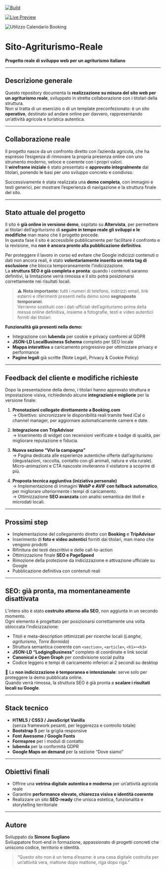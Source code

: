 [![Build](https://img.shields.io/badge/Versione-Dev%20Preview-blue)](#Stato-attuale-del-progetto)

[![Live Preview](https://img.shields.io/badge/Live%20Preview-Demo%20Online-yellow)](http://agriturismolabertorella.altervista.org)

![Utilizzo Calendario Booking](https://img.shields.io/badge/Utilizzo%20Calendario-Booking-green?style=for-the-badge)



# Sito-Agriturismo-Reale  
**Progetto reale di sviluppo web per un agriturismo italiano**

---

## Descrizione generale

Questo repository documenta la **realizzazione su misura del sito web per un agriturismo reale**, sviluppato in stretta collaborazione con i titolari della struttura.  
Non si tratta di un esercizio o di un template preconfezionato: è un sito **operativo**, destinato ad andare online per davvero, rappresentando un’attività agricola e turistica autentica.

---

## Collaborazione reale

Il progetto nasce da un confronto diretto con l’azienda agricola, che ha espresso l’esigenza di rinnovare la propria presenza online con uno strumento moderno, veloce e coerente con i propri valori.  
Il **wireframe iniziale** è stato presentato e **approvato integralmente** dai titolari, ponendo le basi per uno sviluppo concreto e condiviso.

Successivamente è stata realizzata una **demo completa**, con immagini e testi generici, per mostrare l’esperienza di navigazione e la struttura finale del sito.

---

## Stato attuale del progetto

Il sito è **già online in versione demo**, ospitato su **Altervista**, per permettere ai titolari dell’agriturismo di **seguire in tempo reale gli sviluppi e le modifiche** man mano che il progetto procede.  
In questa fase il sito è accessibile pubblicamente per facilitare il confronto e la revisione, ma **non è ancora pronto alla pubblicazione definitiva**.

Per proteggere il lavoro in corso ed evitare che Google indicizzi contenuti o dati non ancora reali, è stato **volontariamente inserito un meta tag di esclusione** che blocca temporaneamente l’indicizzazione.  
La **struttura SEO è già completa e pronta**: quando i contenuti saranno definitivi, la limitazione verrà rimossa e il sito potrà posizionarsi correttamente nei risultati locali.

> ⚠️ **Nota importante:** tutti i numeri di telefono, indirizzi email, link esterni e riferimenti presenti nella demo sono **segnaposto temporanei**.  
> Verranno sostituiti con i dati ufficiali dell’agriturismo prima della messa online definitiva, insieme a fotografie, testi e video autentici forniti dai titolari.

**Funzionalità già presenti nella demo:**
- Integrazione con **Iubenda** per cookie e privacy conformi al GDPR  
- **JSON-LD LocalBusiness Schema** completo per SEO locale  
- **Mappa interattiva** a caricamento progressivo per ottimizzare privacy e performance  
- **Pagine legali** già scritte (Note Legali, Privacy & Cookie Policy)

---

## Feedback del cliente e modifiche richieste

Dopo la presentazione della demo, i titolari hanno approvato struttura e impostazione visiva, richiedendo alcune **integrazioni e migliorie** per la versione finale:

1. **Prenotazioni collegate direttamente a Booking.com**  
   → Obiettivo: sincronizzare le disponibilità reali tramite feed iCal o channel manager, per aggiornare automaticamente camere e date.

2. **Integrazione con TripAdvisor**  
   → Inserimento di widget con recensioni verificate e badge di qualità, per migliorare reputazione e fiducia.

3. **Nuova sezione “Vivi la campagna”**  
   → Pagina dedicata alle esperienze autentiche offerte dall’agriturismo (degustazioni, raccolta, contatto con gli animali, natura e vita rurale).  
   Micro-animazioni e CTA nascoste inviteranno il visitatore a scoprire di più.

4. **Proposta tecnica aggiuntiva (iniziativa personale)**  
   → Implementazione di immagini **WebP e AVIF con fallback automatico**, per migliorare ulteriormente i tempi di caricamento.  
   → Ottimizzazione **SEO avanzata** con analisi semantica dei titoli e microdati locali.

---

## Prossimi step

- Implementazione del collegamento diretto con **Booking** e **TripAdvisor**  
- Inserimento di **foto e video autentici** forniti dai titolari, man mano che vengono prodotti  
- Rifinitura dei testi descrittivi e delle call-to-action  
- Ottimizzazione finale **SEO e PageSpeed**  
- Rimozione della protezione da indicizzazione e attivazione ufficiale su Google  
- Pubblicazione definitiva con contenuti reali  

---

## SEO: già pronta, ma momentaneamente disattivata

L’intero sito è stato **costruito attorno alla SEO**, non aggiunta in un secondo momento.  
Ogni elemento è progettato per posizionarsi correttamente una volta sbloccata l’indicizzazione:

- Titoli e meta-description ottimizzati per ricerche locali (*Langhe, agriturismo, Torre Bormida*)  
- Struttura semantica coerente con `<section>`, `<article>`, `<h1>`–`<h3>`  
- **JSON-LD “LodgingBusiness”** completo di coordinate e link social  
- **Canonical e Open Graph** per condivisione social pulita  
- Codice leggero e tempi di caricamento inferiori ai 2 secondi su desktop  

📍 La **non indicizzazione è temporanea e intenzionale**: serve solo per proteggere la demo pubblicata online.  
Quando verrà rimossa, la struttura SEO è già pronta a **scalare i risultati locali su Google**.

---

## Stack tecnico

- **HTML5 / CSS3 / JavaScript Vanilla**  
  (senza framework pesanti, per leggerezza e controllo totale)
- **Bootstrap 5** per la griglia responsive  
- **Font Awesome / Google Fonts**  
- **Formspree** per i moduli di contatto  
- **Iubenda** per la conformità GDPR  
- **Google Maps on demand** per la sezione “Dove siamo”

---

## Obiettivi finali

- Offrire una **vetrina digitale autentica e moderna** per un’attività agricola reale  
- Garantire **performance elevate, chiarezza visiva e identità coerente**  
- Realizzare un sito **SEO-ready** che unisca estetica, funzionalità e storytelling territoriale  

---

## Autore

Sviluppato da **Simone Sugliano**  
Sviluppatore front-end in formazione, appassionato di progetti concreti che uniscono codice, territorio e identità.

> “Questo sito non è un tema d’esame: è una casa digitale costruita per un’attività vera, mattone dopo mattone, riga dopo riga.”



